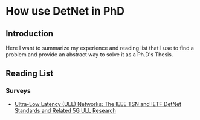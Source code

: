 # How use DetNet in PhD
## Introduction
Here I want to summarize my experience and reading list that I use to find a problem and provide an abstract way to solve it as a Ph.D's Thesis.

## Reading List
### Surveys
- [Ultra-Low Latency (ULL) Networks: The IEEE TSN and IETF DetNet Standards and Related 5G ULL Research](https://doi.org/10.1109/COMST.2018.2869350)
